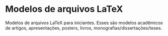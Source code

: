 # Modelos de arquivos LaTeX

Modelos de arquivos LaTeX para iniciantes. Esses são modelos acadêmicos de artigos, apresentações, posters, livros, monografias/dissertações/teses.

